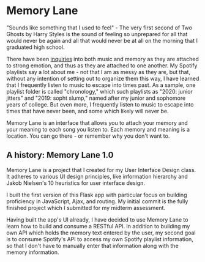 # Memory Lane 

"Sounds like something that I used to feel" - The very first second of Two Ghosts by Harry Styles is the sound of feeling so unprepared for all that would never be again and all that would never be at all on the morning that I graduated high school.

There have been [inquiries](https://www.ncbi.nlm.nih.gov/pmc/articles/PMC2776393/) into both music and memory as they are attached to strong emotion, and thus as they are attached to one another. My Spotify playlists say a lot about me - not that I am as messy as they are, but that, without any intention of setting out to organize them this way, I have learned that I frequently listen to music to escape into times past. As a sample, one playlist folder is called "chronology," which such playlists as "2020: junior jitters" and "2019: sopht slump," named after my junior and sophomore years of college.  But even more, I frequently listen to music to escape into times that have never been, and some which likely will never be.

Memory Lane is an interface that allows you to attach your memory and your meaning to each song you listen to. Each memory and meaning is a location. You can go there - or remember why you don't want to. 

## A history: Memory Lane 1.0

Memory Lane is a project that I created for my User Interface Design class.
It adheres to various UI design principles, like information hierarchy and Jakob Nielsen's 10 heuristics for user interface design.

I built the first version of this Flask app with particular focus on building proficiency in JavaScript, Ajax, and routing. My initial commit is the fully finished project which I submitted for my midterm assessment.

Having built the app's UI already, I have decided to use Memory Lane to learn how to build and consume a RESTful API. In addition to building my own API which holds the memory text entered by the user, my second goal is to consume Spotify's API to access my own Spotify playlist information, so that I don't have to manually enter that information along with the memory information.

<!--# Memory Lane 2.0 is also the project which will initialize my first day in my [100 Days of Code goal, inspired by Jackie Luo](https://medium.com/@jackiehluo/a-year-of-code-c7bc1d4460cb).-->

